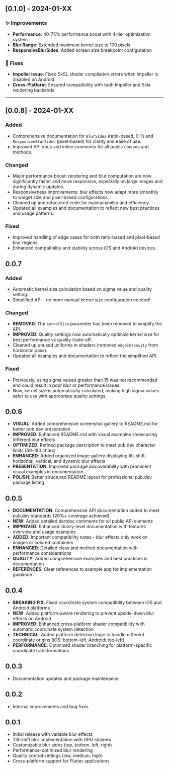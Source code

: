 ## [0.1.0] - 2024-01-XX

### ✨ Improvements
- **Performance**: 40-75% performance boost with 4-tier optimization system
- **Blur Range**: Extended maximum kernel size to 100 pixels
- **ResponsiveBlurSides**: Added screen size breakpoint configuration

### 🔧 Fixes
- **Impeller Issue**: Fixed SkSL shader compilation errors when Impeller is disabled on Android
- **Cross-Platform**: Ensured compatibility with both Impeller and Skia rendering backends

---

## [0.0.8] - 2024-01-XX

### Added
- Comprehensive documentation for `BlurSides` (ratio-based, 0–1) and `ResponsiveBlurSides` (pixel-based) for clarity and ease of use.
- Improved API docs and inline comments for all public classes and methods.

### Changed
- Major performance boost: rendering and blur computation are now significantly faster and more responsive, especially on large images and during dynamic updates.
- Responsiveness improvements: blur effects now adapt more smoothly to widget size and pixel-based configurations.
- Cleaned up and refactored code for maintainability and efficiency.
- Updated all examples and documentation to reflect new best practices and usage patterns.

### Fixed
- Improved handling of edge cases for both ratio-based and pixel-based blur regions.
- Enhanced compatibility and stability across iOS and Android devices.

## 0.0.7

### Added
- Automatic kernel size calculation based on sigma value and quality setting.
- Simplified API - no more manual kernel size configuration needed!

### Changed
- **REMOVED**: The `kernelSize` parameter has been removed to simplify the API.
- **IMPROVED**: Quality settings now automatically optimize kernel size for best performance vs quality trade-off.
- Cleaned up unused uniforms in shaders (removed `edgeIntensity` from horizontal pass).
- Updated all examples and documentation to reflect the simplified API.

### Fixed
- Previously, using sigma values greater than 15 was not recommended and could result in poor blur or performance issues.
- Now, kernel size is automatically calculated, making high sigma values safer to use with appropriate quality settings.

## 0.0.6

- **VISUAL**: Added comprehensive screenshot gallery to README.md for better pub.dev presentation
- **IMPROVED**: Enhanced README.md with visual examples showcasing different blur effects
- **OPTIMIZED**: Refined package description to meet pub.dev character limits (60-180 chars)
- **ENHANCED**: Added organized image gallery displaying tilt-shift, horizontal, vertical, and dynamic blur effects
- **PRESENTATION**: Improved package discoverability with prominent visual examples in documentation
- **POLISH**: Better structured README layout for professional pub.dev package listing

## 0.0.5
- **DOCUMENTATION**: Comprehensive API documentation added to meet pub.dev standards (20%+ coverage achieved)
- **NEW**: Added detailed dartdoc comments for all public API elements
- **IMPROVED**: Enhanced library-level documentation with features overview and usage examples
- **ADDED**: Important compatibility notes - blur effects only work on images or colored containers
- **ENHANCED**: Detailed class and method documentation with performance considerations
- **QUALITY**: Added comprehensive examples and best practices in documentation
- **REFERENCES**: Clear references to example app for implementation guidance

## 0.0.4

- **BREAKING FIX**: Fixed coordinate system compatibility between iOS and Android platforms
- **NEW**: Added platform-aware rendering to prevent upside-down blur effects on Android
- **IMPROVED**: Enhanced cross-platform shader compatibility with automatic coordinate system detection
- **TECHNICAL**: Added platform detection logic to handle different coordinate origins (iOS: bottom-left, Android: top-left)
- **PERFORMANCE**: Optimized shader branching for platform-specific coordinate transformations

## 0.0.3

- Documentation updates and package maintenance

## 0.0.2

- Internal improvements and bug fixes

## 0.0.1

- Initial release with variable blur effects
- Tilt-shift blur implementation with GPU shaders
- Customizable blur sides (top, bottom, left, right)
- Performance-optimized blur rendering
- Quality control settings (low, medium, high)
- Cross-platform support for Flutter applications
